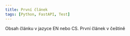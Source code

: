 ```yaml
---
title: První článek
tags: [Python, FastAPI, Test]
---
```


Obsah článku v jazyce EN nebo CS.
První článek v češtině
